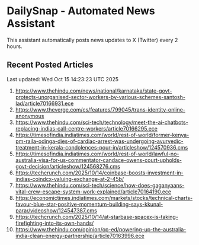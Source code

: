 # DailySnap - Automated News Assistant

This assistant automatically posts news updates to X (Twitter) every 2 hours.

## Recent Posted Articles

Last updated: Wed Oct 15 14:23:23 UTC 2025

1. https://www.thehindu.com/news/national/karnataka/state-govt-protects-unorganised-sector-workers-by-various-schemes-santosh-lad/article70166931.ece
2. https://www.theverge.com/cs/features/799045/trans-identity-online-anonymous
3. https://www.thehindu.com/sci-tech/technology/meet-the-ai-chatbots-replacing-indias-call-centre-workers/article70166295.ece
4. https://timesofindia.indiatimes.com/world/rest-of-world/former-kenya-pm-raila-odinga-dies-of-cardiac-arrest-was-undergoing-ayurvedic-treatment-in-kerala-condolences-pour-in/articleshow/124570936.cms
5. https://timesofindia.indiatimes.com/world/rest-of-world/lawful-no-australia-visa-for-us-commentator-candace-owens-court-upholds-govt-decision/articleshow/124568276.cms
6. https://techcrunch.com/2025/10/14/coinbase-boosts-investment-in-indias-coindcx-valuing-exchange-at-2-45b/
7. https://www.thehindu.com/sci-tech/science/how-does-gaganyaans-vital-crew-escape-system-work-explained/article70164190.ece
8. https://economictimes.indiatimes.com/markets/stocks/technical-charts-favour-blue-star-positive-momentum-building-says-kkunal-parar/videoshow/124547387.cms
9. https://techcrunch.com/2025/10/14/at-starbase-spacex-is-taking-firefighting-into-its-own-hands/
10. https://www.thehindu.com/opinion/op-ed/powering-up-the-australia-india-clean-energy-partnership/article70163996.ece
